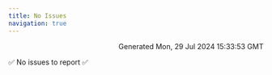 ```yaml
---
title: No Issues
navigation: true
---
```


<p style="text-align:right;color:#cccs">
Generated Mon, 29 Jul 2024 15:33:53 GMT
</p>
<p>✅ No issues to report ✅</p>



